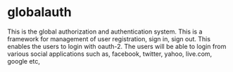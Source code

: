 globalauth
==========

This is the global authorization and authentication system. This is a framework for management of user registration, sign in, sign out. This enables the users to login with oauth-2. The users will be able to login from various social applications such as, facebook, twitter, yahoo, live.com, google etc, 
